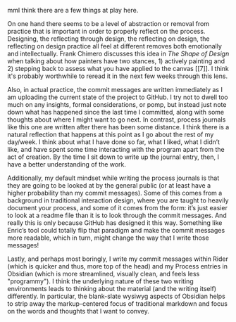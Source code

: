 mmI think there are a few things at play here.

On one hand there seems to be a level of abstraction or removal from practice that is important in order to properly reflect on the process. Designing, the reflecting through design, the reflecting on design, the reflecting on design practice all feel at different removes both emotionally and intellectually. Frank Chimero discusses this idea in *The Shape of Design* when talking about how painters have two stances, 1) actively painting and 2) stepping back to assess what you have applied to the canvas [[7]]. I think it's probably worthwhile to reread it in the next few weeks through this lens.

Also, in actual practice, the commit messages are written immediately as I am uploading the current state of the project to GitHub. I try not to dwell too much on any insights, formal considerations, or pomp, but instead just note down what has happened since the last time I committed, along with some thoughts about where I might want to go next. In contrast, process journals like this one are written after there has been some distance. I think there is a natural reflection that happens at this point as I go about the rest of my day/week. I think about what I have done so far, what I liked, what I didn’t like, and have spent some time interacting with the program apart from the act of creation. By the time I sit down to write up the journal entry, then, I have a better understanding of the work.

Additionally, my default mindset while writing the process journals is that they are going to be looked at by the general public (or at least have a higher probability than my commit messages). Some of this comes from a background in traditional interaction design, where you are taught to heavily document your process, and some of it comes from the form: it’s just easier to look at a readme file than it is to look through the commit messages. And really this is only because GitHub has designed it this way. Something like Enric’s tool could totally flip that paradigm and make the commit messages more readable, which in turn, might change the way that I write those messages!

Lastly, and perhaps most boringly, I write my commit messages within Rider (which is quicker and thus, more top of the head) and my Process entries in Obsidian (which is more streamlined, visually clean, and feels less "programmy"). I think the underlying nature of these two writing environments leads to thinking about the material (and the writing itself) differently. In particular, the blank-slate wysiwyg aspects of Obsidian helps to strip away the markup-centered focus of traditional markdown and focus on the words and thoughts that I want to convey. 
